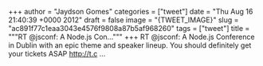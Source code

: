 
+++
author = "Jaydson Gomes"
categories = ["tweet"]
date = "Thu Aug 16 21:40:39 +0000 2012"
draft = false
image = "{TWEET_IMAGE}"
slug = "ac891f77c1eaa3043e4576f9808a87b5af968260"
tags = ["tweet"]
title = """RT @jsconf: A Node.js Con..."""
+++
RT @jsconf: A Node.js Conference in Dublin with an epic theme and speaker lineup. You should definitely get your tickets ASAP http://t.c ...
